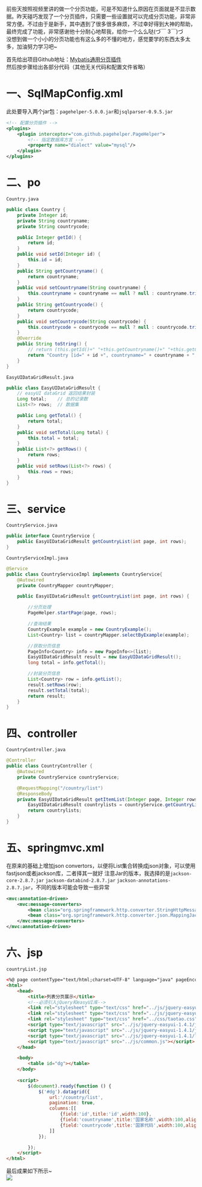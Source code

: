 前些天按照视频里讲的做一个分页功能，可是不知道什么原因在页面就是不显示数据。昨天碰巧发现了一个分页插件，只需要一些设置就可以完成分页功能，非常非常方便。不过由于是新手，其中遇到了很多很多麻烦，不过幸好得到大神的帮助，最终完成了功能，非常感谢他十分耐心地帮我，给你一个么么哒(づ￣ 3￣)づ  
没想到做一个小小的分页功能也有这么多的不懂的地方，感觉要学的东西太多太多，加油努力学习吧~

首先给出项目Github地址：[Mybatis通用分页插件](https://github.com/pagehelper/Mybatis-PageHelper)  
然后按步骤给出各部分代码（其他无关代码和配置文件省略）

# 一、SqlMapConfig.xml  
此处要导入两个jar包：`pagehelper-5.0.0.jar`和`jsqlparser-0.9.5.jar`
```xml
<!-- 配置分页插件 -->
<plugins>
    <plugin interceptor="com.github.pagehelper.PageHelper">
        <!-- 指定数据库方言 -->
        <property name="dialect" value="mysql"/>
    </plugin>
</plugins>
```

# 二、po  
`Country.java`
```java
public class Country {
    private Integer id;
    private String countryname;
    private String countrycode;

    public Integer getId() {
        return id;
    }
    public void setId(Integer id) {
        this.id = id;
    }
    public String getCountryname() {
        return countryname;
    }
    public void setCountryname(String countryname) {
        this.countryname = countryname == null ? null : countryname.trim();
    }
    public String getCountrycode() {
        return countrycode;
    }
    public void setCountrycode(String countrycode) {
        this.countrycode = countrycode == null ? null : countrycode.trim();
    }
    @Override
    public String toString() {
        // return (this.getId()+" "+this.getCountryname()+" "+this.getCountrycode());
        return "Country [id=" + id +", countryname=" + countryname + ", countrycode=" + countrycode + "]";
    }
}
```

`EasyUIDataGridResult.java`
```java
public class EasyUIDataGridResult {
    // easyUI dataGrid 返回结果封装
    Long total;    // 总的记录数
    List<?> rows;  // 数据集

    public Long getTotal() {
        return total;
    }
    public void setTotal(Long total) {
        this.total = total;
    }
    public List<?> getRows() {
        return rows;
    }
    public void setRows(List<?> rows) {
        this.rows = rows;
    }
}
```

# 三、service  
`CountryService.java`
```java
public interface CountryService {
    public EasyUIDataGridResult getCountryList(int page, int rows);
}
```

`CountryServiceImpl.java`
```java
@Service
public class CountryServiceImpl implements CountryService{
    @Autowired
    private CountryMapper countryMapper;

    public EasyUIDataGridResult getCountryList(int page, int rows) {

        //分页处理
        PageHelper.startPage(page, rows);

        //查询结果
        CountryExample example = new CountryExample();
        List<Country> list = countryMapper.selectByExample(example);

        //获取分页信息
        PageInfo<Country> info = new PageInfo<>(list);
        EasyUIDataGridResult result = new EasyUIDataGridResult();
        long total = info.getTotal();

        //封装分页信息
        List<Country> row = info.getList();
        result.setRows(row);
        result.setTotal(total);
        return result;
    }
}
```

# 四、controller
`CountryController.java`
```java
@Controller
public class CountryController {
    @Autowired
    private CountryService countryService;

    @RequestMapping("/country/list")
    @ResponseBody
    private EasyUIDataGridResult getItemList(Integer page, Integer rows){
        EasyUIDataGridResult countrylists = countryService.getCountryList(page,rows);
        return countrylists;
    }
}
```

# 五、springmvc.xml
在原来的基础上增加json convertors，以便将List集合转换成json对象，可以使用fastjson或者jackson库，二者择其一就好
注意Jar的版本，我选择的是`jackson-core-2.8.7.jar` `jackson-databind-2.8.7.jar` `jackson-annotations-2.8.7.jar`，不同的版本可能会导致一些异常
```xml
<mvc:annotation-driven>
    <mvc:message-converters>
        <bean class="org.springframework.http.converter.StringHttpMessageConverter"/>
        <bean class="org.springframework.http.converter.json.MappingJackson2HttpMessageConverter"/>
    </mvc:message-converters>
</mvc:annotation-driven>
```

# 六、jsp
`countryList.jsp`
```html
<%@ page contentType="text/html;charset=UTF-8" language="java" pageEncoding="UTF-8" %>
<html>
    <head>
        <title>列表分页展示</title>
        <!--必须引入jQuery和easyUI库-->
        <link rel="stylesheet" type="text/css" href="../js/jquery-easyui-1.4.1/themes/default/easyui.css" />
        <link rel="stylesheet" type="text/css" href="../js/jquery-easyui-1.4.1/themes/icon.css" />
        <link rel="stylesheet" type="text/css" href="../css/taotao.css" />
        <script type="text/javascript" src="../js/jquery-easyui-1.4.1/jquery.min.js"></script>
        <script type="text/javascript" src="../js/jquery-easyui-1.4.1/jquery.easyui.min.js"></script>
        <script type="text/javascript" src="../js/jquery-easyui-1.4.1/locale/easyui-lang-zh_CN.js"></script>
        <script type="text/javascript" src="../js/common.js"></script>
    </head>

    <body>
        <table id="dg"></table>
    </body>
    
    <script>
        $(document).ready(function () {
            $('#dg').datagrid({
                url:'/country/list',
                pagination: true,
                columns:[[
                    {field:'id',title:'id',width:100},
                    {field:'countryname',title:'国家名称',width:100,align:'center'},
                    {field:'countrycode',title:'国家代码',width:100,align:'center'}
                ]]
            });

        });
    </script>
</html>
```

最后成果如下所示~  
![](http://p1.bqimg.com/567571/7a076f28928e7b8c.gif)